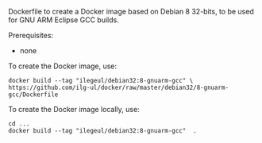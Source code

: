 Dockerfile to create a Docker image based on Debian 8 32-bits, to be used for GNU ARM Eclipse GCC builds.

Prerequisites:

- none


To create the Docker image, use:

	docker build --tag "ilegeul/debian32:8-gnuarm-gcc" \
	https://github.com/ilg-ul/docker/raw/master/debian32/8-gnuarm-gcc/Dockerfile

To create the Docker image locally, use:

	cd ...
	docker build --tag "ilegeul/debian32:8-gnuarm-gcc"  .
